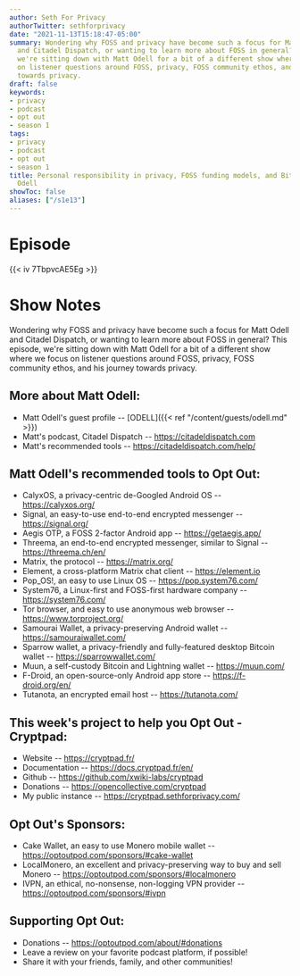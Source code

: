 ```yaml
---
author: Seth For Privacy
authorTwitter: sethforprivacy
date: "2021-11-13T15:18:47-05:00"
summary: Wondering why FOSS and privacy have become such a focus for Matt Odell
  and Citadel Dispatch, or wanting to learn more about FOSS in general? This episode,
  we're sitting down with Matt Odell for a bit of a different show where we focus
  on listener questions around FOSS, privacy, FOSS community ethos, and his journey
  towards privacy.
draft: false
keywords:
- privacy
- podcast
- opt out
- season 1
tags:
- privacy
- podcast
- opt out
- season 1
title: Personal responsibility in privacy, FOSS funding models, and Bitcoin w/ Matt
  Odell
showToc: false
aliases: ["/s1e13"]
---
```


# Episode

<div id="buzzsprout-player-9542461"></div><script src="https://www.buzzsprout.com/1790481/9542461-personal-responsibility-in-privacy-foss-funding-models-and-bitcoin-w-matt-odell.js?container_id=buzzsprout-player-9542461&player=small" type="text/javascript" charset="utf-8"></script>

{{< iv 7TbpvcAE5Eg >}}

# Show Notes

Wondering why FOSS and privacy have become such a focus for Matt Odell and Citadel Dispatch, or wanting to learn more about FOSS in general? This episode, we're sitting down with Matt Odell for a bit of a different show where we focus on listener questions around FOSS, privacy, FOSS community ethos, and his journey towards privacy.

## More about Matt Odell:

- Matt Odell's guest profile -- [ODELL]({{< ref "/content/guests/odell.md" >}})
- Matt's podcast, Citadel Dispatch -- https://citadeldispatch.com
- Matt's recommended tools -- https://citadeldispatch.com/help/

## Matt Odell's recommended tools to Opt Out:

- CalyxOS, a privacy-centric de-Googled Android OS -- https://calyxos.org/
- Signal, an easy-to-use end-to-end encrypted messenger -- https://signal.org/
- Aegis OTP, a FOSS 2-factor Android app -- https://getaegis.app/
- Threema, an end-to-end encrypted messenger, similar to Signal -- https://threema.ch/en/
- Matrix, the protocol -- https://matrix.org/
- Element, a cross-platform Matrix chat client -- https://element.io
- Pop_OS!, an easy to use Linux OS -- https://pop.system76.com/
- System76, a Linux-first and FOSS-first hardware company -- https://system76.com/
- Tor browser, and easy to use anonymous web browser -- https://www.torproject.org/
- Samourai Wallet, a privacy-preserving Android wallet -- https://samouraiwallet.com/
- Sparrow wallet, a privacy-friendly and fully-featured desktop Bitcoin wallet -- https://sparrowwallet.com/
- Muun, a self-custody Bitcoin and Lightning wallet -- https://muun.com/
- F-Droid, an open-source-only Android app store -- https://f-droid.org/en/
- Tutanota, an encrypted email host -- https://tutanota.com/

## This week's project to help you Opt Out -Cryptpad:

- Website -- https://cryptpad.fr/
- Documentation -- https://docs.cryptpad.fr/en/
- Github -- https://github.com/xwiki-labs/cryptpad
- Donations -- https://opencollective.com/cryptpad
- My public instance -- https://cryptpad.sethforprivacy.com/

## Opt Out's Sponsors:

- Cake Wallet, an easy to use Monero mobile wallet -- https://optoutpod.com/sponsors/#cake-wallet
- LocalMonero, an excellent and privacy-preserving way to buy and sell Monero -- https://optoutpod.com/sponsors/#localmonero
- IVPN, an ethical, no-nonsense, non-logging VPN provider -- https://optoutpod.com/sponsors/#ivpn

## Supporting Opt Out:

- Donations -- https://optoutpod.com/about/#donations
- Leave a review on your favorite podcast platform, if possible!
- Share it with your friends, family, and other communities!
